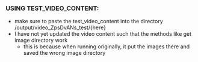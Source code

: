 ### USING TEST_VIDEO_CONTENT: 

- make sure to paste the test_video_content into the directory /output/video_ZpsDvANs_test/{here}
- I have not yet updated the video content such that the methods like get image directory work 
  - this is because when running originally, it put the images there and saved the wrong image directory